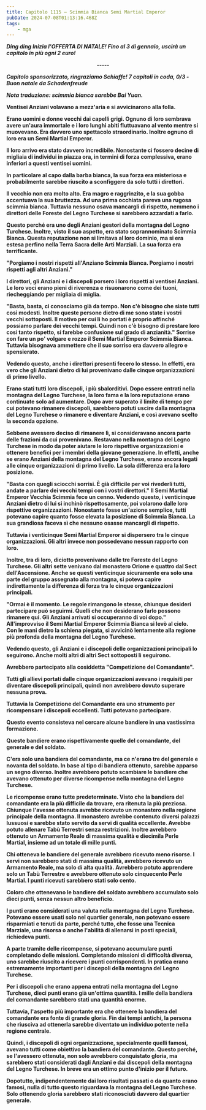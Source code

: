 ```yaml
---
title: Capitolo 1115 – Scimmia Bianca Semi Martial Emperor
pubDate: 2024-07-08T01:13:16.468Z
tags:
    - mga
---
```



<strong><em>*Ding ding* Inizia l'OFFERTA DI NATALE! Fino al 3 di gennaio, uscirà un capitolo in più ogni 2 euro!</em>
<p style="text-align: center;">-----</p>
<em>Capitolo sponsorizzato, ringraziamo Schiaffe!
7 capitoli in coda, 0/3
-Buon natale da Schadenfreude</em>


<em>Nota traduzione: scimmia bianca sarebbe Bai Yuan.</em>


Ventisei Anziani volavano a mezz'aria e si avvicinarono alla folla.


Erano uomini e donne vecchi dai capelli grigi. Ognuno di loro sembrava avere un'aura immortale e i loro lunghi abiti fluttuavano al vento mentre si muovevano. Era davvero uno spettacolo straordinario. Inoltre ognuno di loro era un Semi Martial Emperor.


Il loro arrivo era stato davvero incredibile. Nonostante ci fossero decine di migliaia di individui in piazza ora, in termini di forza complessiva, erano inferiori a questi ventisei uomini.


In particolare al capo dalla barba bianca, la sua forza era misteriosa e probabilmente sarebbe riuscito a sconfiggere da solo tutti i direttori.


Il vecchio non era molto alto. Era magro e raggrinzito, e la sua gobba accentuava la sua bruttezza. Ad una prima occhiata pareva una rugosa scimmia bianca. Tuttavia nessuno osava mancargli di rispetto, nemmeno i direttori delle Foreste del Legno Turchese si sarebbero azzardati a farlo.


Questo perché era uno degli Anziani gestori della montagna del Legno Turchese. Inoltre, visto il suo aspetto, era stato soprannominato Scimmia Bianca. Questa reputazione non si limitava al loro dominio, ma si era estesa perfino nella Terra Sacra delle Arti Marziali. La sua forza era terrificante.


"Porgiamo i nostri rispetti all'Anziano Scimmia Bianca. Porgiamo i nostri rispetti agli altri Anziani."


I direttori, gli Anziani e i discepoli porsero i loro rispetti ai ventisei Anziani. Le loro voci erano pieni di riverenza e risuonarono come dei tuoni, riecheggiando per migliaia di miglia.


"Basta, basta, ci conosciamo già da tempo. Non c'è bisogno che siate tutti così modesti. Inoltre queste persone dietro di me sono state i vostri vecchi sottoposti. Il motivo per cui li ho portati è proprio affinché possiamo parlare dei vecchi tempi. Quindi non c'è bisogno di prestare loro così tanto rispetto, si farebbe confusione sul grado di anzianità." Sorrise con fare un po' volgare e rozzo il Semi Martial Emperor Scimmia Bianca. Tuttavia bisognava ammettere che il suo sorriso era davvero allegro e spensierato.


Vedendo questo, anche i direttori presenti fecero lo stesso. In effetti, era vero che gli Anziani dietro di lui provenivano dalle cinque organizzazioni di primo livello.


Erano stati tutti loro discepoli, i più sbalorditivi. Dopo essere entrati nella montagna del Legno Turchese, la loro fama e la loro reputazione erano continuate solo ad aumentare. Dopo aver superato il limite di tempo per cui potevano rimanere discepoli, sarebbero potuti uscire dalla montagna del Legno Turchese o rimanere e diventare Anziani, e così avevano scelto la seconda opzione.


Sebbene avessero deciso di rimanere lì, si consideravano ancora parte delle frazioni da cui provenivano. Restavano nella montagna del Legno Turchese in modo da poter aiutare le loro rispettive organizzazioni e ottenere benefici per i membri della giovane generazione. In effetti, anche se erano Anziani della montagna del Legno Turchese, erano ancora legati alle cinque organizzazioni di primo livello. La sola differenza era la loro posizione.


"Basta con quegli sciocchi sorrisi. È già difficile per voi rivederli tutti, andate a parlare dei vecchi tempi con i vostri direttori." Il Semi Martial Emperor Vecchia Scimmia fece un cenno. Vedendo questo, i venticinque Anziani dietro di lui si inchinò rispettosamente, poi volarono dalle loro rispettive organizzazioni. Nonostante fosse un'azione semplice, tutti potevano capire quanto fosse elevata la posizione di Scimmia Bianca. La sua grandiosa faceva sì che nessuno osasse mancargli di rispetto.


Tuttavia i venticinque Semi Martial Emperor si dispersero tra le cinque organizzazioni. Gli altri invece non possedevano nessun rapporto con loro.


Inoltre, tra di loro, diciotto provenivano dalle tre Foreste del Legno Turchese. Gli altri sette venivano dal monastero Orione e quattro dal Sect dell'Ascensione. Anche se questi venticinque sicuramente era solo una parte del gruppo assegnato alla montagna, si poteva capire indirettamente la differenza di forza tra le cinque organizzazioni principali.


"Ormai è il momento. Le regole rimangono le stesse, chiunque desideri partecipare può seguirmi. Quelli che non desiderano farlo possono rimanere qui. Gli Anziani arrivati si occuperanno di voi dopo." All'improvviso il Semi Martial Emperor Scimmia Bianca si levò al cielo. Con le mani dietro la schiena piegata, si avvicinò lentamente alla regione più profonda della montagna del Legno Turchese.


Vedendo questo, gli Anziani e i discepoli delle organizzazioni principali lo seguirono. Anche molti altri di altri Sect sottoposti li seguirono.


Avrebbero partecipato alla cosiddetta "Competizione del Comandante".


Tutti gli allievi portati dalle cinque organizzazioni avevano i requisiti per diventare discepoli principali, quindi non avrebbero dovuto superare nessuna prova.


Tuttavia la Competizione del Comandante era uno strumento per ricompensare i discepoli eccellenti. Tutti potevano partecipare.


Questo evento consisteva nel cercare alcune bandiere in una vastissima formazione.


Queste bandiere erano rispettivamente quelle del comandante, del generale e del soldato.


C'era solo una bandiera del comandante, ma ce n'erano tre del generale e novanta del soldato. In base al tipo di bandiera ottenuto, sarebbe apparso un segno diverso. Inoltre avrebbero potuto scambiare le bandiere che avevano ottenuto per diverse ricompense nella montagna del Legno Turchese.


Le ricompense erano tutte predeterminate. Visto che la bandiera del comandante era la più difficile da trovare, era ritenuta la più preziosa. Chiunque l'avesse ottenuta avrebbe ricevuto un monastero nella regione principale della montagna. Il monastero avrebbe contenuto diversi palazzi lussuosi e sarebbe stato servito da servi di qualità eccellente. Avrebbe potuto allenare Tabù Terrestri senza restrizioni. Inoltre avrebbero ottenuto un Armamento Reale di massima qualità e diecimila Perle Martial, insieme ad un totale di mille punti.


Chi otteneva le bandiere del generale avrebbero ricevuto meno risorse. I servi non sarebbero stati di massima qualità, avrebbero ricevuto un Armamento Reale, ma solo di alta qualità. Avrebbero potuto apprendere solo un Tabù Terrestre e avrebbero ottenuto solo cinquecento Perle Martial. I punti ricevuti sarebbero stati solo cento.


Coloro che ottenevano le bandiere del soldato avrebbero accumulato solo dieci punti, senza nessun altro beneficio.


I punti erano considerati una valuta nella montagna del Legno Turchese. Potevano essere usati solo nel quartier generale, non potevano essere risparmiati e tenuti da parte, perché tutto, che fosse una Tecnica Marziale, una risorsa o anche l'abilità di allenarsi in posti speciali, richiedeva punti.


A parte tramite delle ricompense, si potevano accumulare punti completando delle missioni. Completando missioni di difficoltà diversa, uno sarebbe riuscito a ricevere i punti corrispondenti. In pratica erano estremamente importanti per i discepoli della montagna del Legno Turchese.


Per i discepoli che erano appena entrati nella montagna del Legno Turchese, dieci punti erano già un'ottima quantità. I mille della bandiera del comandante sarebbero stati una quantità enorme.


Tuttavia, l'aspetto più importante era che ottenere la bandiera del comandante era fonte di grande gloria. Fin dai tempi antichi, la persona che riusciva ad ottenerla sarebbe diventato un individuo potente nella regione centrale.


Quindi, i discepoli di ogni organizzazione, specialmente quelli famosi, avevano tutti come obiettivo la bandiera del comandante. Questo perché, se l'avessero ottenuta, non solo avrebbero conquistato gloria, ma sarebbero stati considerati dagli Anziani e dai discepoli della montagna del Legno Turchese. In breve era un ottimo punto d'inizio per il futuro.


Dopotutto, indipendentemente dai loro risultati passati o da quanto erano famosi, nulla di tutto questo riguardava la montagna del Legno Turchese. Solo ottenendo gloria sarebbero stati riconosciuti davvero dal quartier generale.
                                


                                



